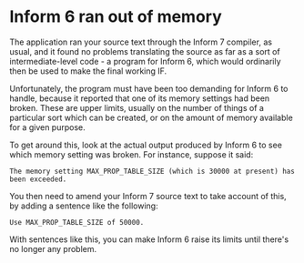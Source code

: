 # Inform 6 ran out of memory

The application ran your source text through the Inform 7 compiler, as usual,
and it found no problems translating the source as far as a sort of
intermediate-level code - a program for Inform 6, which would ordinarily then be
used to make the final working IF.

Unfortunately, the program must have been too demanding for Inform 6 to handle,
because it reported that one of its memory settings had been broken. These are
upper limits, usually on the number of things of a particular sort which can be
created, or on the amount of memory available for a given purpose.

To get around this, look at the actual output produced by Inform 6 to see which
memory setting was broken. For instance, suppose it said:

	The memory setting MAX_PROP_TABLE_SIZE (which is 30000 at present) has been exceeded.

You then need to amend your Inform 7 source text to take account of this, by
adding a sentence like the following:

	Use MAX_PROP_TABLE_SIZE of 50000.

With sentences like this, you can make Inform 6 raise its limits until there's
no longer any problem.
